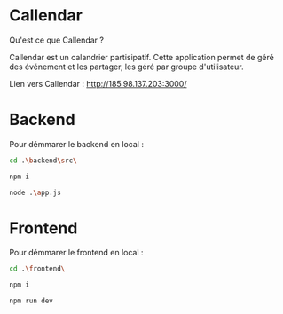 # Callendar
Qu'est ce que Callendar ?

Callendar est un calandrier partisipatif. Cette application permet de géré des événement et les partager, les géré par groupe d'utilisateur.


Lien vers Callendar : http://185.98.137.203:3000/

# Backend

Pour démmarer le backend en local :
```sh
cd .\backend\src\
```
```sh
npm i
```
```sh
node .\app.js
```

# Frontend

Pour démmarer le frontend en local :
```sh
cd .\frontend\
```
```sh
npm i
```
```sh
npm run dev
```
